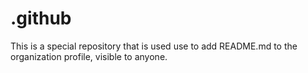 # .github
This is a special repository that is used use to add README.md to the organization profile, visible to anyone.
